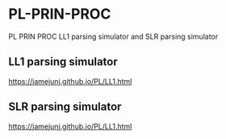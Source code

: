 # PL-PRIN-PROC
PL PRIN PROC
LL1 parsing simulator and SLR parsing simulator

## LL1 parsing simulator 
https://jamejunj.github.io/PL/LL1.html

## SLR parsing simulator
https://jamejunj.github.io/PL/LL1.html
